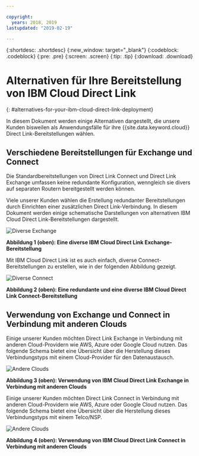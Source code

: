 ```yaml
---

copyright:
  years: 2018, 2019
lastupdated: "2019-02-19"

---
```


{:shortdesc: .shortdesc}
{:new_window: target="_blank"}
{:codeblock: .codeblock}
{:pre: .pre}
{:screen: .screen}
{:tip: .tip}
{:download: .download}

# Alternativen für Ihre Bereitstellung von IBM Cloud Direct Link
{: #alternatives-for-your-ibm-cloud-direct-link-deployment}

In diesem Dokument werden einige Alternativen dargestellt, die unsere Kunden bisweilen als Anwendungsfälle für ihre {{site.data.keyword.cloud}} Direct Link-Bereitstellungen wählen. 

## Verschiedene Bereitstellungen für Exchange und Connect

Die Standardbereitstellungen von Direct Link Connect und Direct Link Exchange umfassen keine redundante Konfiguration, wenngleich sie divers auf separaten Routern bereitgestellt werden können.

Viele unserer Kunden wählen die Erstellung redundanter Bereitstellungen durch Einrichten einer zusätzlichen Direct Link-Verbindung. In diesem Dokument werden einige schematische Darstellungen von alternativen IBM Cloud Direct Link-Bereitstellungen dargestellt.

![Diverse Exchange](/images/Direct-Link-Exchange-Diverse.png)

**Abbildung 1 (oben): Eine diverse IBM Cloud Direct Link Exchange-Bereitstellung**

Mit IBM Cloud Direct Link ist es auch einfach, diverse Connect-Bereitstellungen zu erstellen, wie in der folgenden Abbildung gezeigt.

![Diverse Connect](/images/Direct-Link-Connect-Diverse.png)


**Abbildung 2 (oben): Eine redundante und eine diverse IBM Cloud Direct Link Connect-Bereitstellung**

## Verwendung von Exchange und Connect in Verbindung mit anderen Clouds

Einige unserer Kunden möchten Direct Link Exchange in Verbindung mit anderen Cloud-Providern wie AWS, Azure oder Google Cloud nutzen. Das folgende Schema bietet eine Übersicht über die Herstellung dieses Verbindungstyps mit einem Cloud-Provider für den Datenaustausch.

![Andere Clouds](/images/Direct-Link-Exchange-Other-Clouds.png)

**Abbildung 3 (oben): Verwendung von IBM Cloud Direct Link Exchange in Verbindung mit anderen Clouds**

Einige unserer Kunden möchten Direct Link Connect in Verbindung mit anderen Cloud-Providern wie AWS, Azure oder Google Cloud nutzen. Das folgende Schema bietet eine Übersicht über die Herstellung dieses Verbindungstyps mit einem Telco/NSP.

![Andere Clouds](/images/Direct-Link-Connect-other-clouds.png)

**Abbildung 4 (oben): Verwendung von IBM Cloud Direct Link Connect in Verbindung mit anderen Clouds**

